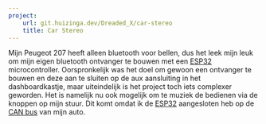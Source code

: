 ```yaml
---
project:
    url: git.huizinga.dev/Dreaded_X/car-stereo
    title: Car Stereo
---
```


Mijn Peugeot 207 heeft alleen bluetooth voor bellen, dus het leek mijn leuk om mijn eigen bluetooth ontvanger te bouwen met een [ESP32] microcontroller.
Oorspronkelijk was het doel om gewoon een ontvanger te bouwen en deze aan te sluiten op de aux aansluiting in het dashboardkastje, maar uiteindelijk is het project toch iets complexer geworden.
Het is namelijk nu ook mogelijk om te muziek de bedienen via de knoppen op mijn stuur.
Dit komt omdat ik de [ESP32] aangesloten heb op de [CAN bus] van mijn auto.

[ESP32]: https://en.wikipedia.org/wiki/ESP32
[CAN bus]: https://en.wikipedia.org/wiki/CAN_bus
